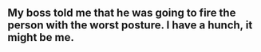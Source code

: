 ## My boss told me that he was going to fire the person with the worst posture. I have a hunch, it might be me.
